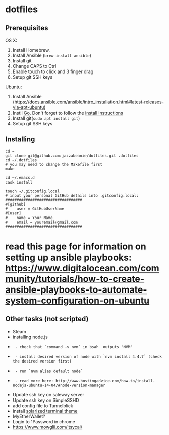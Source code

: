 # dotfiles

## Prerequisites

OS X:
1. Install Homebrew.
2. Install Ansible (`brew install ansible`)
3. Install git
4. Change CAPS to Ctrl
5. Enable touch to click and 3 finger drag
6. Setup git SSH keys

Ubuntu:
1. Install Ansible (https://docs.ansible.com/ansible/intro_installation.html#latest-releases-via-apt-ubuntu)
2. Instll [Go](http://golang.org/dl/). Don't forget to follow the [install instructions](https://golang.org/doc/install)
3. Install git(`sudo apt install git`)
4. Setup git SSH keys

## Installing
```
cd ~
git clone git@github.com:jazzabeanie/dotfiles.git .dotfiles
cd ~/.dotfiles
# you may need to change the Makefile first
make

cd ~/.emacs.d
cask install

touch ~/.gitconfig.local
# input your personal GitHub details into .gitconfig.local:
##################################
#[github]
#    user = GitHubUserName
#[user]
#    name = Your Name
#    email = youremail@gmail.com
##################################
```

# read this page for information on setting up ansible playbooks: https://www.digitalocean.com/community/tutorials/how-to-create-ansible-playbooks-to-automate-system-configuration-on-ubuntu

## Other tasks (not scripted)
- Steam
- installing node.js
-      - check that `command -v nvm` in bsah  outputs "NVM"
-      - install desired version of node with `nvm install 4.4.7` (check the desired version first)
-      - run `nvm alias default node`
-      - read more here: http://www.hostingadvice.com/how-to/install-nodejs-ubuntu-14-04/#node-version-manager
- Update ssh key on saleway server
- Update ssh key on SimpleSSHD
- add config file to Tunnelblick
- install [solarized terminal theme](http://ethanschoonover.com/solarized)
- MyEtherWallet?
- Login to 1Password in chrome
- https://www.mowglii.com/itsycal/

